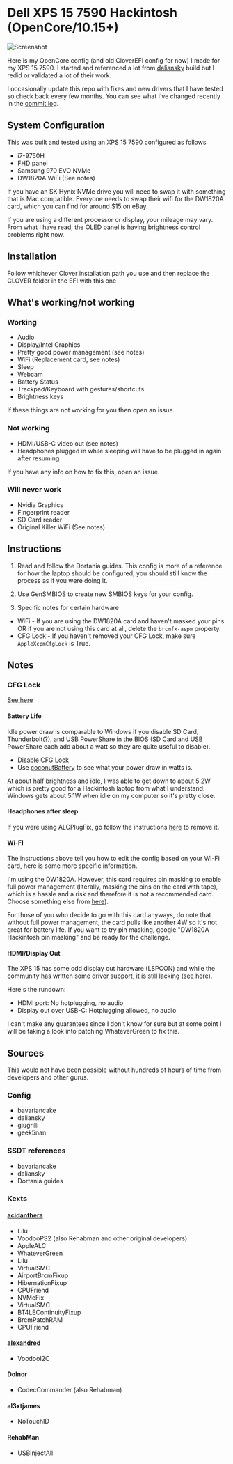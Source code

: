 # Dell XPS 15 7590 Hackintosh (OpenCore/10.15+)

![Screenshot](https://i.imgur.com/5EK9d1x.png)

Here is my OpenCore config (and old CloverEFI config for now) I made for my XPS 15 7590. I started and referenced a lot from [daliansky](https://github.com/daliansky) build but I redid or validated a lot of their work.

I occasionally update this repo with fixes and new drivers that I have tested so check back every few months. You can see what I've changed recently in the [commit log](https://github.com/pmdevita/XPS15-7590-Hackintosh/commits/master).

## System Configuration

This was built and tested using an XPS 15 7590 configured as follows

* i7-9750H
* FHD panel
* Samsung 970 EVO NVMe
* DW1820A WiFi (See notes)

If you have an SK Hynix NVMe drive you will need to swap it with something that is Mac compatible. 
Everyone needs to swap their wifi for the DW1820A card, which you can find for around $15 on eBay.

If you are using a different processor or display, your mileage may vary. From what I have read, the OLED panel 
is having brightness control problems right now.

## Installation

Follow whichever Clover installation path you use and then replace the CLOVER folder in the EFI with this one

## What's working/not working

### Working

* Audio
* Display/Intel Graphics
* Pretty good power management (see notes)
* WiFi (Replacement card, see notes)
* Sleep
* Webcam
* Battery Status
* Trackpad/Keyboard with gestures/shortcuts
* Brightness keys

If these things are not working for you then open an issue.

### Not working

* HDMI/USB-C video out (see notes)
* Headphones plugged in while sleeping will have to be plugged in again after resuming

If you have any info on how to fix this, open an issue.

### Will never work

* Nvidia Graphics
* Fingerprint reader
* SD Card reader
* Original Killer WiFi (See notes)

## Instructions

1. Read and follow the Dortania guides. This config is more of a reference for how the laptop should be configured, you should still know the process as if you were doing it.

2. Use GenSMBIOS to create new SMBIOS keys for your config.

3. Specific notes for certain hardware

- WiFi - If you are using the DW1820A card and haven't masked your pins OR if you are not using this card at all, delete the `brcmfx-aspm` property.
- CFG Lock - If you haven't removed your CFG Lock, make sure `AppleXcpmCfgLock` is True.

## Notes

### CFG Lock

[See here](https://github.com/pmdevita/XPS15-7590-Hackintosh/issues/2)

#### Battery Life

Idle power draw is comparable to Windows if you disable SD Card, Thunderbolt(?), and USB PowerShare in the BIOS (SD Card and USB PowerShare each add about a watt so they are quite useful to disable). 
* [Disable CFG Lock](https://github.com/pmdevita/XPS15-7590-Hackintosh/issues/2)
* Use [coconutBattery](https://www.coconut-flavour.com/coconutbattery/) to see what your power draw in watts is.

At about half brightness and idle, I was able to get down to about 5.2W which is pretty good for a Hackintosh laptop from what I understand. Windows gets about 5.1W when idle on my computer so it's pretty close.

#### Headphones after sleep

If you were using ALCPlugFix, go follow the instructions [here](https://github.com/pmdevita/XPS15-7590-Hackintosh/issues/3) to remove it.

#### Wi-FI

The instructions above tell you how to edit the config based on your Wi-Fi card, here is some more specific information.

I'm using the DW1820A. However, this card requires pin masking to enable full power management (literally, masking the pins on the card with tape), which is a hassle and a risk and therefore it is not a recommended card. Choose something else from [here](https://dortania.github.io/Wireless-Buyers-Guide/types-of-wireless-card/m2.html)).

For those of you who decide to go with this card anyways, do note that without full power management, the card pulls like another 4W so it's not great for battery life. If you want to try pin masking, google "DW1820A Hackintosh pin masking" and be ready for the challenge.

#### HDMI/Display Out

The XPS 15 has some odd display out hardware (LSPCON) and while the community has written some driver support, it is still lacking ([see here](https://github.com/bavariancake/XPS9570-macOS#audio)).

Here's the rundown:

* HDMI port: No hotplugging, no audio
* Display out over USB-C: Hotplugging allowed, no audio

I can't make any guarantees since I don't know for sure but at some point I will be taking a look into patching WhateverGreen to fix this.

## Sources

This would not have been possible without hundreds of hours of time from developers and other gurus.

### Config

* bavariancake
* daliansky
* giugrilli
* geek5nan

### SSDT references

* bavariancake
* daliansky
* Dortania guides

### Kexts

#### [acidanthera](https://github.com/acidanthera)

* Lilu
* VoodooPS2 (also Rehabman and other original developers)
* AppleALC
* WhateverGreen
* Lilu
* VirtualSMC
* AirportBrcmFixup
* HibernationFixup
* CPUFriend
* NVMeFix
* VirtualSMC
* BT4LEContinuityFixup
* BrcmPatchRAM
* CPUFriend

#### [alexandred](https://github.com/alexandred)

* VoodooI2C

#### Dolnor

* CodecCommander (also Rehabman)

#### al3xtjames

* NoTouchID

#### RehabMan

* USBInjectAll

